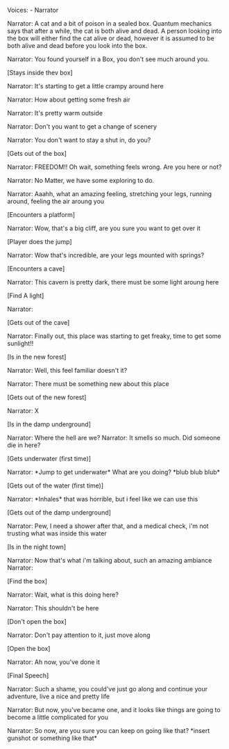 Voices:
    - Narrator

Narrator: A cat and a bit of poison in a sealed box. Quantum mechanics says that after a while, the cat is both alive and dead. A person looking into the box will either find the cat alive or dead, however it is assumed to be both alive and dead before you look into the box.

Narrator: You found yourself in a Box, you don't see much around you.

[Stays inside thev box]

Narrator: It's starting to get a little crampy around here

Narrator: How about getting some fresh air

Narrator: It's pretty warm outside

Narrator: Don't you want to get a change of scenery

Narrator: You don't want to stay a shut in, do you?

[Gets out of the box]

Narrator: FREEDOM!! Oh wait, something feels wrong. Are you here or not?

Narrator: No Matter, we have some exploring to do.

Narrator: Aaahh, what an amazing feeling, stretching your legs, running around, feeling the air aroung you

[Encounters a platform]

Narrator: Wow, that's a big cliff, are you sure you want to get over it

[Player does the jump]

Narrator: Wow that's incredible, are your legs mounted with springs?

[Encounters a cave]

Narrator: This cavern is pretty dark, there must be some light aroung here

[Find A light]

Narrator: 

[Gets out of the cave]

Narrator: Finally out, this place was starting to get freaky, time to get some sunlight!!

[Is in the new forest]

Narrator: Well, this feel familiar doesn't it?

Narrator: There must be something new about this place

[Gets out of the new forest]

Narrator: X

[Is in the damp underground]

Narrator: Where the hell are we?
Narrator: It smells so much. Did someone die in here?

[Gets underwater (first time)]

Narrator: \*Jump to get underwater\* What are you doing? \*blub blub blub\*

[Gets out of the water (first time)]

Narrator: \*Inhales\* that was horrible, but i feel like we can use this

[Gets out of the damp underground]

Narrator: Pew, I need a shower after that, and a medical check, i'm not trusting what was inside this water

[Is in the night town]

Narrator: Now that's what i'm talking about, such an amazing ambiance
Narrator: 

[Find the box]

Narrator: Wait, what is this doing here?

Narrator: This shouldn't be here

[Don't open the box]

Narrator: Don't pay attention to it, just move along

[Open the box]

Narrator: Ah now, you've done it

[Final Speech]

Narrator: Such a shame, you could've just go along and continue your adventure, live a nice and pretty life

Narrator: But now, you've became one, and it looks like things are going to become a little complicated for you

Narrator: So now, are you sure you can keep on going like that? \*insert gunshot or something like that\*